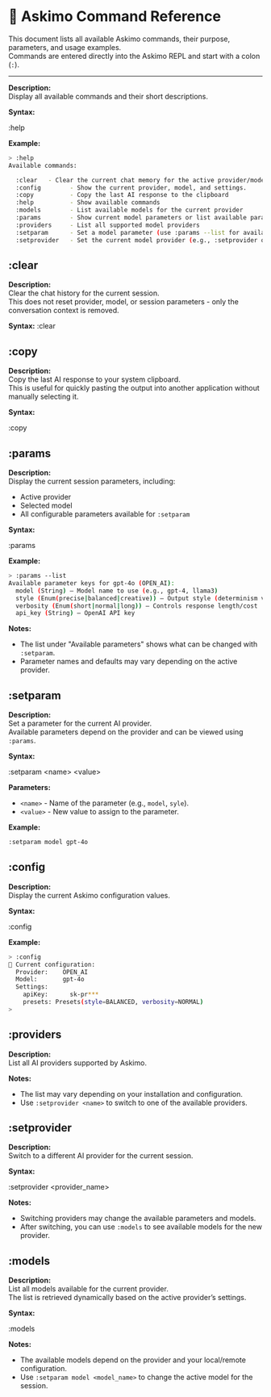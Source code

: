 # 📜 Askimo Command Reference

This document lists all available Askimo commands, their purpose, parameters, and usage examples.  
Commands are entered directly into the Askimo REPL and start with a colon (`:`).

---

**Description:**  
Display all available commands and their short descriptions.

**Syntax:**

:help

**Example:**

```bash
> :help
Available commands:

  :clear   - Clear the current chat memory for the active provider/model.
  :config        - Show the current provider, model, and settings.
  :copy          - Copy the last AI response to the clipboard
  :help          - Show available commands
  :models        - List available models for the current provider
  :params        - Show current model parameters or list available param keys
  :providers     - List all supported model providers
  :setparam      - Set a model parameter (use :params --list for available keys)
  :setprovider   - Set the current model provider (e.g., :setprovider openai)
```

## :clear

**Description:**  
Clear the chat history for the current session.  
This does not reset provider, model, or session parameters - only the conversation context is removed.

**Syntax:**
:clear

## :copy

**Description:**  
Copy the last AI response to your system clipboard.  
This is useful for quickly pasting the output into another application without manually selecting it.

**Syntax:**

:copy

## :params

**Description:**  
Display the current session parameters, including:
- Active provider
- Selected model
- All configurable parameters available for `:setparam`

**Syntax:**

:params

**Example:**
```bash
> :params --list
Available parameter keys for gpt-4o (OPEN_AI):
  model (String) – Model name to use (e.g., gpt-4, llama3)
  style (Enum(precise|balanced|creative)) – Output style (determinism vs. creativity)
  verbosity (Enum(short|normal|long)) – Controls response length/cost
  api_key (String) – OpenAI API key
```

**Notes:**
- The list under "Available parameters" shows what can be changed with `:setparam`.
- Parameter names and defaults may vary depending on the active provider.

## :setparam

**Description:**  
Set a parameter for the current AI provider.  
Available parameters depend on the provider and can be viewed using `:params`.

**Syntax:**

:setparam \<name\> \<value\>

**Parameters:**
- `<name>` - Name of the parameter (e.g., `model`, `syle`).
- `<value>` - New value to assign to the parameter.

**Example:**

```bash
:setparam model gpt-4o
```

## :config

**Description:**  
Display the current Askimo configuration values.  

**Syntax:**

:config

**Example:**

```bash
> :config
🔧 Current configuration:
  Provider:    OPEN_AI
  Model:       gpt-4o
  Settings:
    apiKey:      sk-pr***
    presets: Presets(style=BALANCED, verbosity=NORMAL)
> 
```

## :providers

**Description:**  
List all AI providers supported by Askimo.  

**Notes:**
- The list may vary depending on your installation and configuration.
- Use `:setprovider <name>` to switch to one of the available providers.

## :setprovider

**Description:**  
Switch to a different AI provider for the current session.  

**Syntax:**

:setprovider \<provider_name\>

**Notes:**
- Switching providers may change the available parameters and models.
- After switching, you can use `:models` to see available models for the new provider.

## :models

**Description:**  
List all models available for the current provider.  
The list is retrieved dynamically based on the active provider’s settings.

**Syntax:**

:models

**Notes:**
- The available models depend on the provider and your local/remote configuration.
- Use `:setparam model <model_name>` to change the active model for the session.
